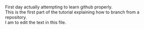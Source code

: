First day actually attempting to learn github properly. \
This is the first part of the tutorial explaining how to branch from a repository. \
I am to edit the text in this file.
